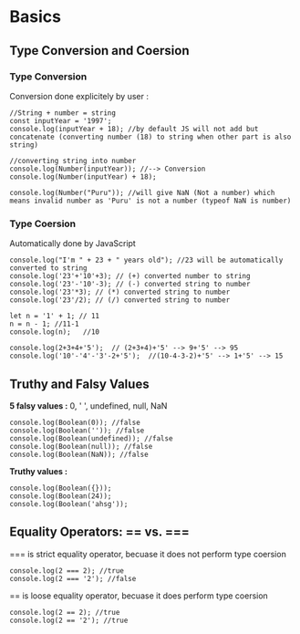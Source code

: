 # Basics
## Type Conversion and Coersion
### Type Conversion
Conversion done explicitely by user :
```
//String + number = string
const inputYear = '1997';
console.log(inputYear + 18); //by default JS will not add but concatenate (converting number (18) to string when other part is also string)

//converting string into number
console.log(Number(inputYear)); //--> Conversion
console.log(Number(inputYear) + 18);

console.log(Number("Puru")); //will give NaN (Not a number) which means invalid number as 'Puru' is not a number (typeof NaN is number)

```
### Type Coersion
Automatically done by JavaScript
```
console.log("I'm " + 23 + " years old"); //23 will be automatically converted to string
console.log('23'+'10'+3); // (+) converted number to string
console.log('23'-'10'-3); // (-) converted string to number
console.log('23'*3); // (*) converted string to number
console.log('23'/2); // (/) converted string to number
```
```
let n = '1' + 1; // 11
n = n - 1; //11-1
console.log(n);   //10
```
```
console.log(2+3+4+'5');  // (2+3+4)+'5' --> 9+'5' --> 95
console.log('10'-'4'-'3'-2+'5');  //(10-4-3-2)+'5' --> 1+'5' --> 15
```

## Truthy and Falsy Values
**5 falsy values :** 0, ' ', undefined, null, NaN
```
console.log(Boolean(0)); //false
console.log(Boolean('')); //false
console.log(Boolean(undefined)); //false
console.log(Boolean(null)); //false
console.log(Boolean(NaN)); //false
```
**Truthy values :**
```
console.log(Boolean({}));
console.log(Boolean(24));
console.log(Boolean('ahsg'));
```
## Equality Operators: == vs. ===
=== is strict equality operator, becuase it does not perform type coersion
```
console.log(2 === 2); //true
console.log(2 === '2'); //false
```
== is loose equality operator, becuase it does perform type coersion
```
console.log(2 == 2); //true
console.log(2 == '2'); //true
```